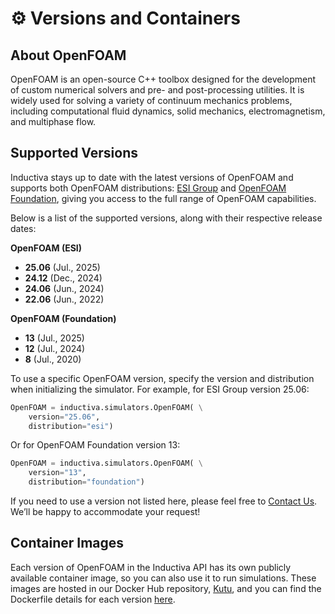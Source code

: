 # ⚙️ Versions and Containers

## About OpenFOAM

OpenFOAM is an open-source C++ toolbox designed for the development of custom numerical solvers and pre- and post-processing utilities. It is widely used for solving a variety of continuum mechanics problems, including computational fluid dynamics, solid mechanics, electromagnetism, and multiphase flow.

## Supported Versions
Inductiva stays up to date with the latest versions of OpenFOAM and supports both OpenFOAM distributions: [ESI Group](https://www.openfoam.com/about-esi-opencfd) and [OpenFOAM Foundation](https://openfoam.org/), giving you access to the full range of OpenFOAM capabilities.

Below is a list of the supported versions, along with their respective release dates:

**OpenFOAM (ESI)**
- **25.06** (Jul., 2025)
- **24.12** (Dec., 2024)
- **24.06** (Jun., 2024)
- **22.06** (Jun., 2022)

**OpenFOAM (Foundation)**
- **13** (Jul., 2025)
- **12** (Jul., 2024)
- **8** (Jul., 2020)

To use a specific OpenFOAM version, specify the version and distribution when initializing the simulator. For example, for ESI Group version 25.06:

```python
OpenFOAM = inductiva.simulators.OpenFOAM( \
    version="25.06",
	distribution="esi")
```

Or for OpenFOAM Foundation version 13:

```python
OpenFOAM = inductiva.simulators.OpenFOAM( \
    version="13",
	distribution="foundation")
```

If you need to use a version not listed here, please feel free to [Contact Us](mailto:support@inductiva.ai).
We’ll be happy to accommodate your request!

## Container Images

Each version of OpenFOAM in the Inductiva API has its own publicly available container image,
so you can also use it to run simulations. These images are hosted in our Docker Hub repository,
[Kutu](https://github.com/inductiva/kutu/tree/main/simulators), and you can find the
Dockerfile details for each version [here](https://github.com/inductiva/kutu/tree/main/simulators).
